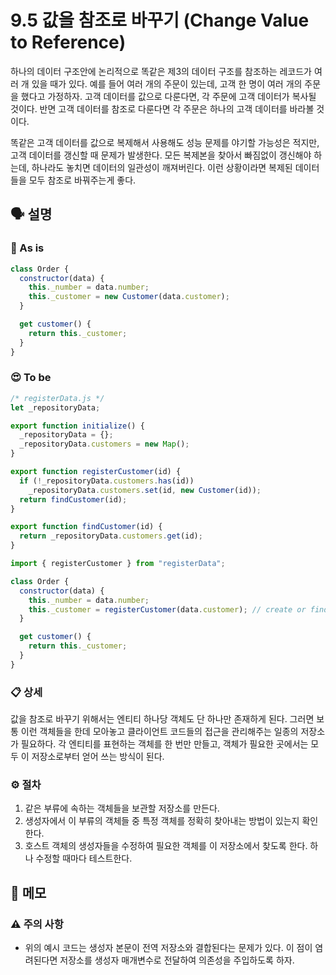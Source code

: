 # 9.5 값을 참조로 바꾸기 (Change Value to Reference)

하나의 데이터 구조안에 논리적으로 똑같은 제3의 데이터 구조를 참조하는 레코드가 여러 개 있을 때가 있다. 예를 들어 여러 개의 주문이 있는데, 고객 한 명이 여러 개의 주문을 했다고 가정하자. 고객 데이터를 값으로 다룬다면, 각 주문에 고객 데이터가 복사될 것이다. 반면 고객 데이터를 참조로 다룬다면 각 주문은 하나의 고객 데이터를 바라볼 것이다.

똑같은 고객 데이터를 값으로 복제해서 사용해도 성능 문제를 야기할 가능성은 적지만, 고객 데이터를 갱신할 때 문제가 발생한다. 모든 복제본을 찾아서 빠짐없이 갱신해야 하는데, 하나라도 놓치면 데이터의 일관성이 깨져버린다. 이런 상황이라면 복제된 데이터들을 모두 참조로 바꿔주는게 좋다.

## 🗣 설명

### 🧐 As is

```jsx
class Order {
  constructor(data) {
    this._number = data.number;
    this._customer = new Customer(data.customer);
  }

  get customer() {
    return this._customer;
  }
}
```

### 😍 To be

```javascript
/* registerData.js */
let _repositoryData;

export function initialize() {
  _repositoryData = {};
  _repositoryData.customers = new Map();
}

export function registerCustomer(id) {
  if (!_repositoryData.customers.has(id))
    _repositoryData.customers.set(id, new Customer(id));
  return findCustomer(id);
}

export function findCustomer(id) {
  return _repositoryData.customers.get(id);
}
```

```javascript
import { registerCustomer } from "registerData";

class Order {
  constructor(data) {
    this._number = data.number;
    this._customer = registerCustomer(data.customer); // create or find
  }

  get customer() {
    return this._customer;
  }
}
```

### 📋 상세

값을 참조로 바꾸기 위해서는 엔티티 하나당 객체도 단 하나만 존재하게 된다. 그러면 보통 이런 객체들을 한데 모아놓고 클라이언트 코드들의 접근을 관리해주는 일종의 저장소가 필요하다. 각 엔티티를 표현하는 객체를 한 번만 만들고, 객체가 필요한 곳에서는 모두 이 저장소로부터 얻어 쓰는 방식이 된다.

### ⚙️ 절차

1. 같은 부류에 속하는 객체들을 보관할 저장소를 만든다.
2. 생성자에서 이 부류의 객체들 중 특정 객체를 정확히 찾아내는 방법이 있는지 확인한다.
3. 호스트 객체의 생성자들을 수정하여 필요한 객체를 이 저장소에서 찾도록 한다. 하나 수정할 때마다 테스트한다.

## 📝 메모

### ⚠️ 주의 사항

- 위의 예시 코드는 생성자 본문이 전역 저장소와 결합된다는 문제가 있다. 이 점이 염려된다면 저장소를 생성자 매개변수로 전달하여 의존성을 주입하도록 하자.
